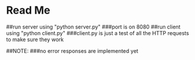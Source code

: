 # Read Me
##run server using "python server.py"
  ###port is on 8080
##run client using "python client.py"
  ###client.py is just a test of all the HTTP requests to make sure they work
  
##NOTE:
  ###no error responses are implemented yet
